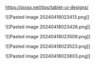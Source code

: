 https://pixso.net/tips/tablet-ui-designs/


![[Pasted image 20240418023413.png]]


![[Pasted image 20240418023426.png]]

![[Pasted image 20240418023509.png]]

![[Pasted image 20240418023523.png]]

![[Pasted image 20240418023603.png]]